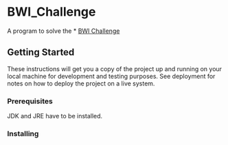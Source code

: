 # BWI_Challenge

A program to solve the * [BWI Challenge](https://www.get-in-it.de/coding-challenge)

## Getting Started

These instructions will get you a copy of the project up and running on your local machine for development and testing purposes. See deployment for notes on how to deploy the project on a live system.

### Prerequisites

JDK and JRE have to be installed.

### Installing

